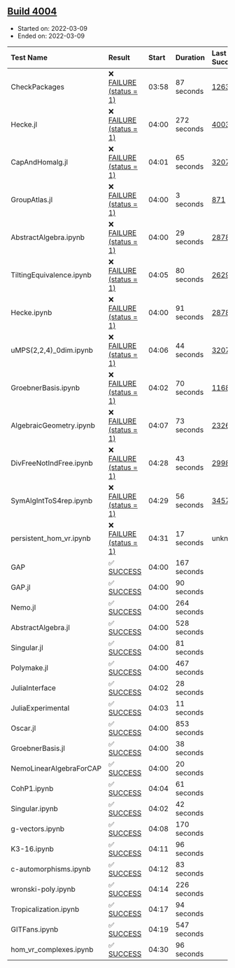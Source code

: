 ## [Build 4004](https://oscarci.mathematik.uni-kl.de/job/oscar-stable/4004/)

* Started on: 2022-03-09
* Ended on: 2022-03-09

| Test Name    | Result | Start | Duration | Last Success | First Failure |
|:-------------|:-------|:------|:---------|:-------------|:--------------|
| CheckPackages | ❌ [FAILURE (status = 1)](https://oscarci.mathematik.uni-kl.de/job/oscar-stable/4004/artifact/logs/build-4004/CheckPackages.log) | 03:58 | 87 seconds | [1263](https://oscarci.mathematik.uni-kl.de/job/oscar-stable/1263/) | [1264](https://oscarci.mathematik.uni-kl.de/job/oscar-stable/1264/) |
| Hecke.jl | ❌ [FAILURE (status = 1)](https://oscarci.mathematik.uni-kl.de/job/oscar-stable/4004/artifact/logs/build-4004/Hecke.jl.log) | 04:00 | 272 seconds | [4003](https://oscarci.mathematik.uni-kl.de/job/oscar-stable/4003/) | [4004](https://oscarci.mathematik.uni-kl.de/job/oscar-stable/4004/) |
| CapAndHomalg.jl | ❌ [FAILURE (status = 1)](https://oscarci.mathematik.uni-kl.de/job/oscar-stable/4004/artifact/logs/build-4004/CapAndHomalg.jl.log) | 04:01 | 65 seconds | [3207](https://oscarci.mathematik.uni-kl.de/job/oscar-stable/3207/) | [3208](https://oscarci.mathematik.uni-kl.de/job/oscar-stable/3208/) |
| GroupAtlas.jl | ❌ [FAILURE (status = 1)](https://oscarci.mathematik.uni-kl.de/job/oscar-stable/4004/artifact/logs/build-4004/GroupAtlas.jl.log) | 04:00 | 3 seconds | [871](https://oscarci.mathematik.uni-kl.de/job/oscar-stable/871/) | [872](https://oscarci.mathematik.uni-kl.de/job/oscar-stable/872/) |
| AbstractAlgebra.ipynb | ❌ [FAILURE (status = 1)](https://oscarci.mathematik.uni-kl.de/job/oscar-stable/4004/artifact/logs/build-4004/AbstractAlgebra.ipynb.log) | 04:00 | 29 seconds | [2878](https://oscarci.mathematik.uni-kl.de/job/oscar-stable/2878/) | [2879](https://oscarci.mathematik.uni-kl.de/job/oscar-stable/2879/) |
| TiltingEquivalence.ipynb | ❌ [FAILURE (status = 1)](https://oscarci.mathematik.uni-kl.de/job/oscar-stable/4004/artifact/logs/build-4004/TiltingEquivalence.ipynb.log) | 04:05 | 80 seconds | [2629](https://oscarci.mathematik.uni-kl.de/job/oscar-stable/2629/) | [2630](https://oscarci.mathematik.uni-kl.de/job/oscar-stable/2630/) |
| Hecke.ipynb | ❌ [FAILURE (status = 1)](https://oscarci.mathematik.uni-kl.de/job/oscar-stable/4004/artifact/logs/build-4004/Hecke.ipynb.log) | 04:00 | 91 seconds | [2878](https://oscarci.mathematik.uni-kl.de/job/oscar-stable/2878/) | [2879](https://oscarci.mathematik.uni-kl.de/job/oscar-stable/2879/) |
| uMPS(2,2,4)_0dim.ipynb | ❌ [FAILURE (status = 1)](https://oscarci.mathematik.uni-kl.de/job/oscar-stable/4004/artifact/logs/build-4004/uMPS-2-2-4-_0dim.ipynb.log) | 04:06 | 44 seconds | [3207](https://oscarci.mathematik.uni-kl.de/job/oscar-stable/3207/) | [3208](https://oscarci.mathematik.uni-kl.de/job/oscar-stable/3208/) |
| GroebnerBasis.ipynb | ❌ [FAILURE (status = 1)](https://oscarci.mathematik.uni-kl.de/job/oscar-stable/4004/artifact/logs/build-4004/GroebnerBasis.ipynb.log) | 04:02 | 70 seconds | [1168](https://oscarci.mathematik.uni-kl.de/job/oscar-stable/1168/) | [1169](https://oscarci.mathematik.uni-kl.de/job/oscar-stable/1169/) |
| AlgebraicGeometry.ipynb | ❌ [FAILURE (status = 1)](https://oscarci.mathematik.uni-kl.de/job/oscar-stable/4004/artifact/logs/build-4004/AlgebraicGeometry.ipynb.log) | 04:07 | 73 seconds | [2326](https://oscarci.mathematik.uni-kl.de/job/oscar-stable/2326/) | [2327](https://oscarci.mathematik.uni-kl.de/job/oscar-stable/2327/) |
| DivFreeNotIndFree.ipynb | ❌ [FAILURE (status = 1)](https://oscarci.mathematik.uni-kl.de/job/oscar-stable/4004/artifact/logs/build-4004/DivFreeNotIndFree.ipynb.log) | 04:28 | 43 seconds | [2998](https://oscarci.mathematik.uni-kl.de/job/oscar-stable/2998/) | [2999](https://oscarci.mathematik.uni-kl.de/job/oscar-stable/2999/) |
| SymAlgIntToS4rep.ipynb | ❌ [FAILURE (status = 1)](https://oscarci.mathematik.uni-kl.de/job/oscar-stable/4004/artifact/logs/build-4004/SymAlgIntToS4rep.ipynb.log) | 04:29 | 56 seconds | [3457](https://oscarci.mathematik.uni-kl.de/job/oscar-stable/3457/) | [3458](https://oscarci.mathematik.uni-kl.de/job/oscar-stable/3458/) |
| persistent_hom_vr.ipynb | ❌ [FAILURE (status = 1)](https://oscarci.mathematik.uni-kl.de/job/oscar-stable/4004/artifact/logs/build-4004/persistent_hom_vr.ipynb.log) | 04:31 | 17 seconds | unknown | unknown |
| GAP | ✅ [SUCCESS](https://oscarci.mathematik.uni-kl.de/job/oscar-stable/4004/artifact/logs/build-4004/GAP.log) | 04:00 | 167 seconds |  |  |
| GAP.jl | ✅ [SUCCESS](https://oscarci.mathematik.uni-kl.de/job/oscar-stable/4004/artifact/logs/build-4004/GAP.jl.log) | 04:00 | 90 seconds |  |  |
| Nemo.jl | ✅ [SUCCESS](https://oscarci.mathematik.uni-kl.de/job/oscar-stable/4004/artifact/logs/build-4004/Nemo.jl.log) | 04:00 | 264 seconds |  |  |
| AbstractAlgebra.jl | ✅ [SUCCESS](https://oscarci.mathematik.uni-kl.de/job/oscar-stable/4004/artifact/logs/build-4004/AbstractAlgebra.jl.log) | 04:00 | 528 seconds |  |  |
| Singular.jl | ✅ [SUCCESS](https://oscarci.mathematik.uni-kl.de/job/oscar-stable/4004/artifact/logs/build-4004/Singular.jl.log) | 04:00 | 81 seconds |  |  |
| Polymake.jl | ✅ [SUCCESS](https://oscarci.mathematik.uni-kl.de/job/oscar-stable/4004/artifact/logs/build-4004/Polymake.jl.log) | 04:00 | 467 seconds |  |  |
| JuliaInterface | ✅ [SUCCESS](https://oscarci.mathematik.uni-kl.de/job/oscar-stable/4004/artifact/logs/build-4004/JuliaInterface.log) | 04:02 | 28 seconds |  |  |
| JuliaExperimental | ✅ [SUCCESS](https://oscarci.mathematik.uni-kl.de/job/oscar-stable/4004/artifact/logs/build-4004/JuliaExperimental.log) | 04:03 | 11 seconds |  |  |
| Oscar.jl | ✅ [SUCCESS](https://oscarci.mathematik.uni-kl.de/job/oscar-stable/4004/artifact/logs/build-4004/Oscar.jl.log) | 04:00 | 853 seconds |  |  |
| GroebnerBasis.jl | ✅ [SUCCESS](https://oscarci.mathematik.uni-kl.de/job/oscar-stable/4004/artifact/logs/build-4004/GroebnerBasis.jl.log) | 04:00 | 38 seconds |  |  |
| NemoLinearAlgebraForCAP | ✅ [SUCCESS](https://oscarci.mathematik.uni-kl.de/job/oscar-stable/4004/artifact/logs/build-4004/NemoLinearAlgebraForCAP.log) | 04:00 | 20 seconds |  |  |
| CohP1.ipynb | ✅ [SUCCESS](https://oscarci.mathematik.uni-kl.de/job/oscar-stable/4004/artifact/logs/build-4004/CohP1.ipynb.log) | 04:04 | 61 seconds |  |  |
| Singular.ipynb | ✅ [SUCCESS](https://oscarci.mathematik.uni-kl.de/job/oscar-stable/4004/artifact/logs/build-4004/Singular.ipynb.log) | 04:02 | 42 seconds |  |  |
| g-vectors.ipynb | ✅ [SUCCESS](https://oscarci.mathematik.uni-kl.de/job/oscar-stable/4004/artifact/logs/build-4004/g-vectors.ipynb.log) | 04:08 | 170 seconds |  |  |
| K3-16.ipynb | ✅ [SUCCESS](https://oscarci.mathematik.uni-kl.de/job/oscar-stable/4004/artifact/logs/build-4004/K3-16.ipynb.log) | 04:11 | 96 seconds |  |  |
| c-automorphisms.ipynb | ✅ [SUCCESS](https://oscarci.mathematik.uni-kl.de/job/oscar-stable/4004/artifact/logs/build-4004/c-automorphisms.ipynb.log) | 04:12 | 83 seconds |  |  |
| wronski-poly.ipynb | ✅ [SUCCESS](https://oscarci.mathematik.uni-kl.de/job/oscar-stable/4004/artifact/logs/build-4004/wronski-poly.ipynb.log) | 04:14 | 226 seconds |  |  |
| Tropicalization.ipynb | ✅ [SUCCESS](https://oscarci.mathematik.uni-kl.de/job/oscar-stable/4004/artifact/logs/build-4004/Tropicalization.ipynb.log) | 04:17 | 94 seconds |  |  |
| GITFans.ipynb | ✅ [SUCCESS](https://oscarci.mathematik.uni-kl.de/job/oscar-stable/4004/artifact/logs/build-4004/GITFans.ipynb.log) | 04:19 | 547 seconds |  |  |
| hom_vr_complexes.ipynb | ✅ [SUCCESS](https://oscarci.mathematik.uni-kl.de/job/oscar-stable/4004/artifact/logs/build-4004/hom_vr_complexes.ipynb.log) | 04:30 | 96 seconds |  |  |
